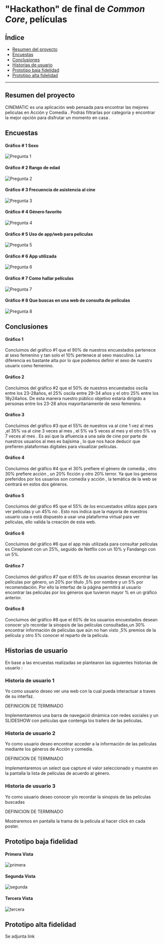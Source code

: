 # "Hackathon" de final de _Common Core_, películas

## Índice

* [Resumen del proyecto](#resumen-del-proyecto)
* [Encuestas](#encuestas)
* [Conclusiones](#conclusiones)
* [Historias de usuario](#historias-de-usuario)
* [Prototipo baja fidelidad](#prototipo-baja-fidelidad)
* [Prototipo alta fidelidad](#prototipo-alta-fidelidad)

 ***


## Resumen del proyecto

CINEMATIC es una aplicación web pensada para encontrar las mejores peliculas en Acción y Comedia . Podrás filtrarlas por categoría y encontrar la mejor opción para disfrutar un momento en casa .

## Encuestas

#### Gráfico # 1 Sexo

![Pregunta 1](https://i.ibb.co/PWgJf25/Whats-App-Image-2019-04-17-at-05-52-50.jpg)

#### Gráfico # 2 Rango de edad

![Pregunta 2](https://i.ibb.co/drdz9JQ/Whats-App-Image-2019-04-17-at-05-52-45.jpg)

#### Gráfico # 3 Frecuencia de asistencia al cine

![Pregunta 3](https://i.ibb.co/9TvpsBN/Whats-App-Image-2019-04-17-at-05-52-39.jpg)

#### Gráfico # 4 Género favorito

![Pregunta 4](https://i.ibb.co/xLHs7CD/Whats-App-Image-2019-04-17-at-05-52-29.jpg)

#### Gráfico # 5 Uso de app/web para peliculas

![Pregunta 5](https://i.ibb.co/4Zj1fGY/Whats-App-Image-2019-04-17-at-05-52-25.jpg)

#### Gráfico # 6 App utilizada

![Pregunta 6](https://i.ibb.co/74pNGCC/Whats-App-Image-2019-04-17-at-05-52-21.jpg)

#### Gráfico # 7 Como hallar películas

![Pregunta 7](https://i.ibb.co/0269jvS/Whats-App-Image-2019-04-17-at-05-52-18.jpg)

#### Gráfico # 8 Que buscas en una web de consulta de películas

![Pregunta 8](https://i.ibb.co/K6V23fn/Whats-App-Image-2019-04-17-at-05-52-15.jpg)

## Conclusiones

#### Gráfico 1
Concluimos del gráfico #1 que el 90% de nuestros encuestados pertenece al sexo femenino y tan solo el 10% pertenece al
sexo masculino. La diferencia es bastante alta por lo que podemos definir el sexo de nuestrx usuarix como femenino.

#### Gráfico 2
Concluimos del gráfico #2 que el 50% de nuestros  encuestados oscila entre los 23-28años, el 25% oscila entre 29-34 años y el otro 25% entre los 18y24años. De esta manera nuestro público objetivo estaría dirigido a personas entre los 23-28 años mayoritariamente de sexo femenino.

#### Gráfico 3
Concluimos del gráfico #3 que el 55% de nuestros va al cine 1 vez al mes ,el 35% va al cine 3 veces al mes , el 5% va 5 veces al mes y el otro 5% va 7 veces al mes . Es así que la afluencia a una sala de cine por parte de nuestros usuarios al mes es bajísima , lo que nos hace deducir que prefieren plataformas digitales para visualizar películas.

#### Gráfico 4
Concluimos del gráfico #4 que el 30% prefiere el género de comedia , otro 30% prefiere acción , un 20% ficción y otro 20% terror. Ya que los generos preferidos por los usuarios son comedia y acción , la temática de la web se centrará en estos dos géneros.

#### Gráfico 5
Concluimos del gráfico #5 que el 55% de los encuestados utiliza apps para ver películas y un 45% no . Esto nos indica que la mayoría de nuestros usuario usa o está dispuesto a usar una plataforma virtual para ver películas,  ello valida la creación de
esta web.

#### Gráfico 6
Concluimos del gráfico #6 que el app más utilizada para consultar películas es Cineplanet con un 25%, seguido de Netflix con un 10% y Fandango con un 5%.

#### Gráfico 7
Concluimos del gráfico #7 que el 65% de los usuarios desean encontrar las películas por género, un 20% por título ,5% por nombre y un 5% por recomendación. Por ello la interfaz de la página permitirá al usuario encontrar las películas por los géneros que tuvieron mayor % en un gráfico anterior.

#### Gráfico 8
Concluimos del gráfico #8 que el 60% de los usuarios encuestados desean conocer y/o recordar la sinopsis de las películas consultadas,un 30% encontrar información de peliculas que aún no han visto ,5% premios de la película y otro 5% conocer el reparto de la película.



## Historias de usuario

En base a las encuestas realizadas se plantearon las siguientes historias de usuario :

### Historia de usuario 1

Yo como usuario deseo ver una web con la cual pueda interactuar a traves de su interfaz.

DEFINICION DE TERMINADO

Implementaremos una barra de navegació dinámica con redes sociales y un SLIDESHOW con películas que contenga los trailers de las peliculas.

### Historia de usuario 2

Yo como usuario deseo encontrar acceder a la información de las películas mediante los géneros de Acción y comedia.

DEFINICION DE TERMINADO

Implementaremos un select que capture el valor seleccionado y muestre en la pantalla la lista de películas de acuerdo al género.

### Historia de usuario 3

Yo como usuario deseo conocer y/o recordar la sinopsis de las películas buscadas

DEFINICION DE TERMINADO

Mostraremos en pantalla la trama de la película al hacer click en cada poster.

## Prototipo baja fidelidad

#### Primera Vista

![primera](https://i.ibb.co/9vGXs2G/Whats-App-Image-2019-04-17-at-06-17-35-2.jpg)

#### Segunda Vista

![segunda](https://i.ibb.co/yNK08L2/Whats-App-Image-2019-04-17-at-06-17-35-1.jpg)

#### Tercera Vista

![tercera](https://i.ibb.co/7rVDDvW/Whats-App-Image-2019-04-17-at-06-17-35-3.jpg)

## Prototipo alta fidelidad

Se adjunta link
